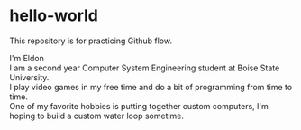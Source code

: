 # hello-world
This repository is for practicing Github flow.

I'm Eldon\
I am a second year Computer System Engineering student at Boise State University.\
I play video games in my free time and do a bit of programming from time to time.\
One of my favorite hobbies is putting together custom computers, I'm hoping to build a custom water loop sometime.

